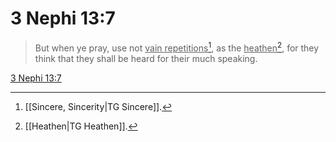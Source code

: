 # 3 Nephi 13:7

> But when ye pray, use not <u>vain repetitions</u>[^a], as the <u>heathen</u>[^b], for they think that they shall be heard for their much speaking.

[3 Nephi 13:7](https://www.churchofjesuschrist.org/study/scriptures/bofm/3-ne/13?lang=eng&id=p7#p7)


[^a]: [[Sincere, Sincerity|TG Sincere]].  
[^b]: [[Heathen|TG Heathen]].  

